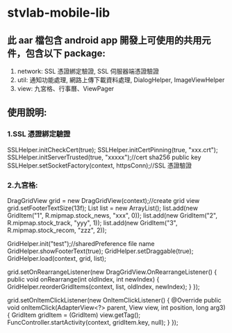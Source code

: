 # stvlab-mobile-lib

## 此 aar 檔包含 android app 開發上可使用的共用元件，包含以下 package:
1. network: SSL 憑證綁定驗證, SSL 伺服器端憑證驗證
2. util: 通知功能處理, 網路上傳下載資料處理, DialogHelper, ImageViewHelper
3. view: 九宮格、行事曆、ViewPager


## 使用說明:

### 1.SSL 憑證綁定驗證
SSLHelper.initCheckCert(true);
SSLHelper.initCertPinning(true, "xxx.crt");
SSLHelper.initServerTrusted(true, "xxxxx");//cert sha256 public key
SSLHelper.setSocketFactory(context, httpsConn);//SSL 憑證驗證


### 2.九宮格: 
DragGridView grid = new DragGridView(context);//create grid view
grid.setFooterTextSize(13f);
List<GridItem> list = new ArrayList<GridItem>();
list.add(new GridItem("1", R.mipmap.stock_news, "xxx", 0));
list.add(new GridItem("2", R.mipmap.stock_track, "yyy", 1));
list.add(new GridItem("3", R.mipmap.stock_recom, "zzz", 2));

GridHelper.init("test");//sharedPreference file name
GridHelper.showFooterText(true);
GridHelper.setDraggable(true);
GridHelper.load(context, grid, list);

grid.setOnRearrangeListener(new DragGridView.OnRearrangeListener() {
	public void onRearrange(int oldIndex, int newIndex) {
		GridHelper.reorderGridItems(context, list, oldIndex, newIndex);
	}
});

grid.setOnItemClickListener(new OnItemClickListener() {
	@Override
	public void onItemClick(AdapterView<?> parent, View view, int position, long arg3) {
		GridItem gridItem = (GridItem) view.getTag();
		FuncController.startActivity(context, gridItem.key, null);
	}
});

